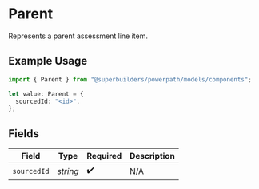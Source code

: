# Parent

Represents a parent assessment line item.

## Example Usage

```typescript
import { Parent } from "@superbuilders/powerpath/models/components";

let value: Parent = {
  sourcedId: "<id>",
};
```

## Fields

| Field              | Type               | Required           | Description        |
| ------------------ | ------------------ | ------------------ | ------------------ |
| `sourcedId`        | *string*           | :heavy_check_mark: | N/A                |